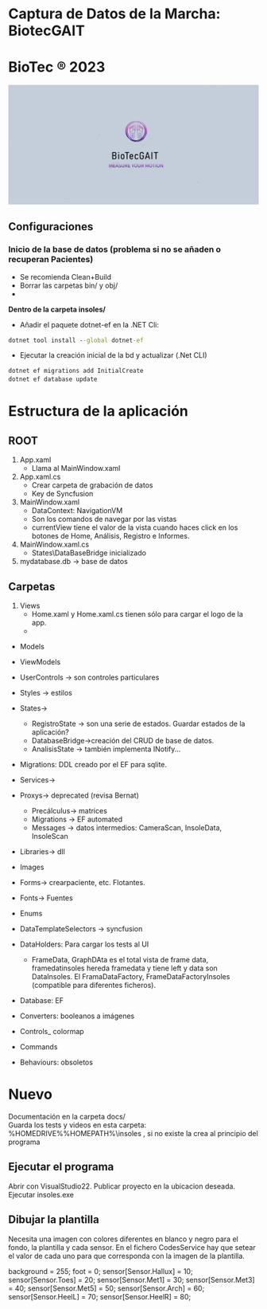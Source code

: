 ﻿# Captura de Datos de la Marcha: BiotecGAIT
# BioTec :registered: 2023

![Bio](/insoles/Images/biotecgait.png)
  

## Configuraciones

### Inicio de la base de datos (problema si no se añaden o recuperan Pacientes)
- Se recomienda Clean+Build
- Borrar las carpetas bin/ y obj/
- 
**Dentro de la carpeta insoles/**

- Añadir el paquete dotnet-ef en la .NET Cli:

```cmd
dotnet tool install --global dotnet-ef
```
- Ejecutar la creación inicial de la bd y actualizar (.Net CLI)
```cmd
dotnet ef migrations add InitialCreate
dotnet ef database update
```

# Estructura de la aplicación

## ROOT
1. App.xaml
    - Llama al MainWindow.xaml
2. App.xaml.cs 
    - Crear carpeta de grabación de datos
    - Key de Syncfusion
3. MainWindow.xaml
    - DataContext: NavigationVM
    - Son los comandos de navegar por las vistas
    - currentView tiene el valor de la vista cuando haces click en los 
    botones de Home, Análisis, Registro e Informes.
4. MainWindow.xaml.cs
    - States\DataBaseBridge inicializado
5. mydatabase.db -> base de datos
                
## Carpetas

1. Views
    - Home.xaml y Home.xaml.cs tienen sólo para cargar el logo de la app.
    - 
- Models
- ViewModels

- UserControls -> son controles particulares
- Styles -> estilos 
- States-> 
    * RegistroState -> son una serie de estados. Guardar estados de la aplicación?
    * DatabaseBridge->creación del CRUD de base de datos.
    * AnalisisState -> también implementa INotify... 
- Migrations: DDL creado por el EF para sqlite.
- Services->
- Proxys-> deprecated (revisa Bernat)
    * Precálculus-> matrices
    * Migrations -> EF automated
    * Messages -> datos intermedios:
	       CameraScan, InsoleData, InsoleScan
- Libraries-> dll
- Images
- Forms-> crearpaciente, etc. Flotantes.
- Fonts-> Fuentes
- Enums
- DataTemplateSelectors -> syncfusion
- DataHolders: Para cargar los tests al UI
    * FrameData, GraphDAta es el total vista de frame data, framedatinsoles hereda framedata y tiene left y data son DataInsoles. El FramaDataFactory, FrameDataFactoryInsoles (compatible para diferentes ficheros). 
- Database: EF
- Converters: booleanos a imágenes
- Controls_ colormap
- Commands
- Behaviours: obsoletos

# Nuevo
Documentación en la carpeta docs/  
Guarda los tests y videos en esta carpeta: %HOMEDRIVE%%HOMEPATH%\insoles , si no existe la crea al principio del programa
## Ejecutar el programa
Abrir con VisualStudio22. Publicar proyecto en la ubicacion deseada. Ejecutar insoles.exe
## Dibujar la plantilla
Necesita una imagen con colores diferentes en blanco y negro para el fondo, la plantilla y cada sensor. En el fichero CodesService hay que setear el valor de cada uno para que corresponda con la imagen de la plantilla.  
 
background = 255;
foot = 0;
sensor[Sensor.Hallux] = 10;
sensor[Sensor.Toes] = 20;
sensor[Sensor.Met1] = 30;
sensor[Sensor.Met3] = 40;
sensor[Sensor.Met5] = 50;
sensor[Sensor.Arch] = 60;
sensor[Sensor.HeelL] = 70;
sensor[Sensor.HeelR] = 80;

